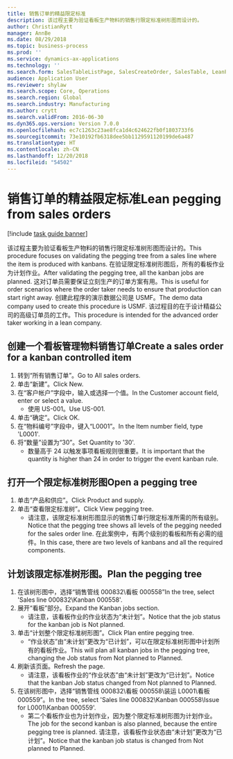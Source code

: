 ```yaml
---
title: 销售订单的精益限定标准
description: 该过程主要为验证看板生产物料的销售行限定标准树形图而设计的。
author: ChristianRytt
manager: AnnBe
ms.date: 08/29/2018
ms.topic: business-process
ms.prod: ''
ms.service: dynamics-ax-applications
ms.technology: ''
ms.search.form: SalesTableListPage, SalesCreateOrder, SalesTable, LeanPeggingTree
audience: Application User
ms.reviewer: shylaw
ms.search.scope: Core, Operations
ms.search.region: Global
ms.search.industry: Manufacturing
ms.author: crytt
ms.search.validFrom: 2016-06-30
ms.dyn365.ops.version: Version 7.0.0
ms.openlocfilehash: ec7c1263c23ae8fca1d4c624622fb0f1803733f6
ms.sourcegitcommit: 73e10192fb6318dee5bb1129591120199de6a487
ms.translationtype: HT
ms.contentlocale: zh-CN
ms.lasthandoff: 12/20/2018
ms.locfileid: "54502"
---
```

# <a name="lean-pegging-from-sales-orders"></a><span data-ttu-id="2d985-103">销售订单的精益限定标准</span><span class="sxs-lookup"><span data-stu-id="2d985-103">Lean pegging from sales orders</span></span>

[!include [task guide banner](../../includes/task-guide-banner.md)]

<span data-ttu-id="2d985-104">该过程主要为验证看板生产物料的销售行限定标准树形图而设计的。</span><span class="sxs-lookup"><span data-stu-id="2d985-104">This procedure focuses on validating the pegging tree from a sales line where the item is produced with kanbans.</span></span> <span data-ttu-id="2d985-105">在验证限定标准树形图后，所有的看板作业为计划作业。</span><span class="sxs-lookup"><span data-stu-id="2d985-105">After validating the pegging tree, all the kanban jobs are planned.</span></span> <span data-ttu-id="2d985-106">这对订单员需要保证立刻生产的订单方案有用。</span><span class="sxs-lookup"><span data-stu-id="2d985-106">This is useful for order scenarios where the order taker needs to ensure that production can start right away.</span></span> <span data-ttu-id="2d985-107">创建此程序的演示数据公司是 USMF。</span><span class="sxs-lookup"><span data-stu-id="2d985-107">The demo data company used to create this procedure is USMF.</span></span> <span data-ttu-id="2d985-108">该过程目的在于设计精益公司的高级订单员的工作。</span><span class="sxs-lookup"><span data-stu-id="2d985-108">This procedure is intended for the advanced order taker working in a lean company.</span></span>


## <a name="create-a-sales-order-for-a-kanban-controlled-item"></a><span data-ttu-id="2d985-109">创建一个看板管理物料销售订单</span><span class="sxs-lookup"><span data-stu-id="2d985-109">Create a sales order for a kanban controlled item</span></span>
1. <span data-ttu-id="2d985-110">转到“所有销售订单”。</span><span class="sxs-lookup"><span data-stu-id="2d985-110">Go to All sales orders.</span></span>
2. <span data-ttu-id="2d985-111">单击“新建”。</span><span class="sxs-lookup"><span data-stu-id="2d985-111">Click New.</span></span>
3. <span data-ttu-id="2d985-112">在“客户帐户”字段中，输入或选择一个值。</span><span class="sxs-lookup"><span data-stu-id="2d985-112">In the Customer account field, enter or select a value.</span></span>
    * <span data-ttu-id="2d985-113">使用 US-001。</span><span class="sxs-lookup"><span data-stu-id="2d985-113">Use US-001.</span></span>  
4. <span data-ttu-id="2d985-114">单击“确定”。</span><span class="sxs-lookup"><span data-stu-id="2d985-114">Click OK.</span></span>
5. <span data-ttu-id="2d985-115">在“物料编号”字段中，键入“L0001”。</span><span class="sxs-lookup"><span data-stu-id="2d985-115">In the Item number field, type 'L0001'.</span></span>
6. <span data-ttu-id="2d985-116">将“数量”设置为“30”。</span><span class="sxs-lookup"><span data-stu-id="2d985-116">Set Quantity to '30'.</span></span>
    * <span data-ttu-id="2d985-117">数量高于 24 以触发事项看板规则很重要。</span><span class="sxs-lookup"><span data-stu-id="2d985-117">It is important that the quantity is higher than 24 in order to trigger the event kanban rule.</span></span>  

## <a name="open-a-pegging-tree"></a><span data-ttu-id="2d985-118">打开一个限定标准树形图</span><span class="sxs-lookup"><span data-stu-id="2d985-118">Open a pegging tree</span></span> 
1. <span data-ttu-id="2d985-119">单击“产品和供应”。</span><span class="sxs-lookup"><span data-stu-id="2d985-119">Click Product and supply.</span></span>
2. <span data-ttu-id="2d985-120">单击“查看限定标准树”。</span><span class="sxs-lookup"><span data-stu-id="2d985-120">Click View pegging tree.</span></span>
    * <span data-ttu-id="2d985-121">请注意，该限定标准树形图显示的销售订单行限定标准所需的所有级别。</span><span class="sxs-lookup"><span data-stu-id="2d985-121">Notice that the pegging tree shows all levels of the pegging needed for the sales order line.</span></span> <span data-ttu-id="2d985-122">在此案例中，有两个级别的看板和所有必需的组件。</span><span class="sxs-lookup"><span data-stu-id="2d985-122">In this case, there are two levels of kanbans and all the required components.</span></span>  

## <a name="plan-the-pegging-tree"></a><span data-ttu-id="2d985-123">计划该限定标准树形图。</span><span class="sxs-lookup"><span data-stu-id="2d985-123">Plan the pegging tree</span></span>
1. <span data-ttu-id="2d985-124">在该树形图中，选择“销售管线 000832\看板 000558”</span><span class="sxs-lookup"><span data-stu-id="2d985-124">In the tree, select 'Sales line 000832\Kanban 000558'.</span></span>
2. <span data-ttu-id="2d985-125">展开“看板”部分。</span><span class="sxs-lookup"><span data-stu-id="2d985-125">Expand the Kanban jobs section.</span></span>
    * <span data-ttu-id="2d985-126">请注意，该看板作业的作业状态为“未计划”。</span><span class="sxs-lookup"><span data-stu-id="2d985-126">Notice that the job status for the kanban job is Not planned.</span></span>  
3. <span data-ttu-id="2d985-127">单击“计划整个限定标准树形图”。</span><span class="sxs-lookup"><span data-stu-id="2d985-127">Click Plan entire pegging tree.</span></span>
    * <span data-ttu-id="2d985-128">“作业状态”由“未计划”更改为“已计划”，可以在限定标准树形图中计划所有的看板作业。</span><span class="sxs-lookup"><span data-stu-id="2d985-128">This will plan all kanban jobs in the pegging tree, changing the Job status from Not planned to Planned.</span></span>  
4. <span data-ttu-id="2d985-129">刷新该页面。</span><span class="sxs-lookup"><span data-stu-id="2d985-129">Refresh the page.</span></span>
    * <span data-ttu-id="2d985-130">请注意，该看板作业的“作业状态”由“未计划”更改为“已计划”。</span><span class="sxs-lookup"><span data-stu-id="2d985-130">Notice that the kanban Job status changed from Not planned to Planned.</span></span>  
5. <span data-ttu-id="2d985-131">在该树形图中，选择“销售管线 000832\看板 000558\装运 L0001\看板 000559”。</span><span class="sxs-lookup"><span data-stu-id="2d985-131">In the tree, select 'Sales line 000832\Kanban 000558\Issue for L0001\Kanban 000559'.</span></span>
    * <span data-ttu-id="2d985-132">第二个看板作业也为计划作业，因为整个限定标准树形图为计划作业。</span><span class="sxs-lookup"><span data-stu-id="2d985-132">The job for the second kanban is also planned, because the entire pegging tree is planned.</span></span> <span data-ttu-id="2d985-133">请注意，该看板作业状态由“未计划”更改为“已计划”。</span><span class="sxs-lookup"><span data-stu-id="2d985-133">Notice that the kanban job status is changed from Not planned to Planned.</span></span>  

